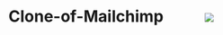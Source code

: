 #  Clone-of-Mailchimp &nbsp;   &nbsp;   &nbsp;   &nbsp;   &nbsp;  <img src="https://mailchimp.com/release/plums/cxp/images/favicon.8969a0a6.ico"/> 
